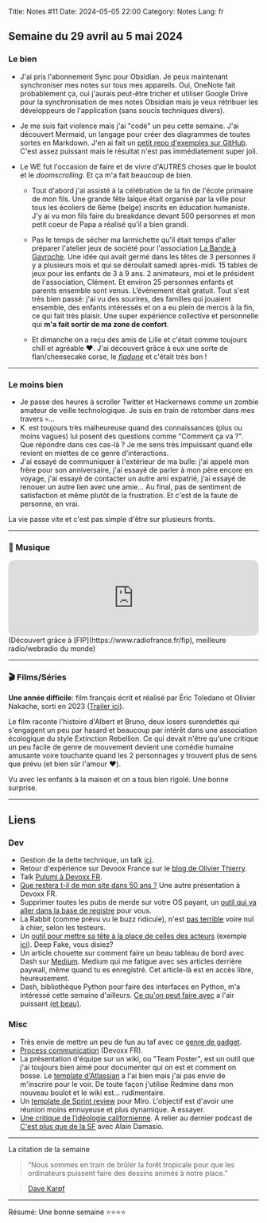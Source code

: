 Title: Notes #11
Date: 2024-05-05 22:00
Category: Notes
Lang: fr

## Semaine du 29 avril au 5 mai 2024

### Le bien

* J'ai pris l'abonnement Sync pour Obsidian. Je peux maintenant synchroniser mes notes sur tous mes appareils. Oui, OneNote fait probablement ça, oui j'aurais peut-être tricher et utiliser Google Drive pour la synchronisation de mes notes Obsidian mais je veux rétribuer les développeurs de l'application (sans soucis techniques divers).
* Je me suis fait violence mais j'ai "codé" un peu cette semaine. J'ai découvert Mermaid, un langage pour créer des diagrammes de toutes sortes en Markdown. J'en ai fait un [petit repo d'exemples sur GitHub](https://github.com/frica/mermaid-playground). C'est assez puissant mais le résultat n'est pas immédiatement super joli.
* Le WE fut l'occasion de faire et de vivre d'AUTRES choses que le boulot et le _doomscrolling_. Et ça m'a fait beaucoup de bien.
    
    * Tout d'abord j'ai assisté à la célébration de la fin de l'école primaire de mon fils. Une grande fête laïque était organisé par la ville pour tous les écoliers de 6ème (belge) inscrits en éducation humaniste. J'y ai vu mon fils faire du breakdance devant 500 personnes et mon petit coeur de Papa a réalisé qu'il a bien grandi.
    
    * Pas le temps de sécher ma larmichette qu'il était temps d'aller préparer l'atelier jeux de société pour l'association [La Bande à Gavroche](https://www.labandeagavroche.be/). Une idée qui avait germé dans les têtes de 3 personnes il y a plusieurs mois et qui se déroulait samedi après-midi. 15 tables de jeux pour les enfants de 3 à 9 ans. 2 animateurs, moi et le président de l'association, Clément. Et environ 25 personnes enfants et parents ensemble sont venus. L’événement était gratuit. Tout s'est très bien passé: j'ai vu des sourires, des familles qui jouaient ensemble, des enfants intéressés et on a eu plein de mercis à la fin, ce qui fait très plaisir. Une super expérience collective et personnelle qui **m'a fait sortir de ma zone de confort**.
    
    * Et dimanche on a reçu des amis de Lille et c'était comme toujours chill et agréable ❤️. J'ai découvert grâce à eux une sorte de flan/cheesecake corse, le _[fiadone](https://www.patisserie-et-gourmandise.com/recette/fiadone/)_ et c'était très bon !

---

### Le moins bien

* Je passe des heures à scroller Twitter et Hackernews comme un zombie amateur de veille technologique. Je suis en train de retomber dans mes travers 💀...
* K. est toujours très malheureuse quand des connaissances (plus ou moins vagues) lui posent des questions comme "Comment ça va ?". Que répondre dans ces cas-là ? Je me sens très impuissant quand elle revient en miettes de ce genre d'interactions.
* J'ai essayé de communiquer à l'extérieur de ma bulle: j'ai appelé mon frère pour son anniversaire, j'ai essayé de parler à mon père encore en voyage, j'ai essayé de contacter un autre ami expatrié, j'ai essayé de renouer un autre lien avec une amie... Au final, pas de sentiment de satisfaction et même plutôt de la frustration. Et c'est de la faute de personne, en vrai.

La vie passe vite et c'est pas simple d'être sur plusieurs fronts.

---

### 🎵 Musique

<iframe style="border-radius:12px" src="https://open.spotify.com/embed/track/5X5XeFZDF4QKLkEL9Er8JR?utm_source=generator" width="100%" height="152" frameBorder="0" allowfullscreen="" allow="autoplay; clipboard-write; encrypted-media; fullscreen; picture-in-picture" loading="lazy"></iframe>
(Découvert grâce à [FIP](https://www.radiofrance.fr/fip), meilleure radio/webradio du monde)

---

### 🎬 Films/Séries

**Une année difficile**: film français écrit et réalisé par Éric Toledano et Olivier Nakache, sorti en 2023 ([Trailer ici](https://youtu.be/lcOwBLN6YDk)).

Le film raconte l'histoire d'Albert et Bruno, deux losers surendettés qui s'engagent un peu par hasard et beaucoup par intérêt dans une association écologique du style Extinction Rebellion. Ce qui devait n'être qu'une critique un peu facile de genre de mouvement devient une comédie humaine amusante voire touchante quand les 2 personnages y trouvent plus de sens que prévu (et bien sûr l'amour ❤️).

Vu avec les enfants à la maison et on a tous bien rigolé. Une bonne surprise.

---

## Liens

### Dev

* Gestion de la dette technique, un talk [ici](https://www.youtube.com/watch?v=F30CJnmzI8Y).
* Retour d'expérience sur Devoox France sur le [blog de Olivier Thierry](https://www.olivierthierry.com/devoxx-france-2024/).
* Talk [Pulumi à Devoxx FR](https://youtu.be/IAwu-WCN6Nw?si=GeciVHhwZ6r-A4Ha).
* [Que restera t-il de mon site dans 50 ans ?](https://youtu.be/66RNzFVb4kU?si=AhTcif1kNxGA_1M3) Une autre présentation à Devoxx FR.
* Supprimer toutes les pubs de merde sur votre OS payant, un [outil qui va aller dans la base de registre](https://github.com/xM4ddy/OFGB) pour vous.
* La Rabbit (comme prévu vu le buzz ridicule), n'est [pas terrible](https://www.minimachines.net/actu/rabbit-r1-une-ia-pas-au-point-dans-un-appareil-entree-de-gamme-126659) voire nul à chier, selon les testeurs.
* Un [outil pour mettre sa tête à la place de celles des acteurs](https://github.com/s0md3v/roop) (exemple [ici](https://x.com/ponceto91/status/1665069306780975105)). Deep Fake, vous disiez?
* Un article chouette sur comment faire un beau tableau de bord avec Dash sur [Medium](https://medium.com/plotly/how-to-create-a-beautiful-interactive-dashboard-layout-in-python-with-plotly-dash-a45c57bb2f3c). Medium qui me fatigue avec ses articles derrière paywall, même quand tu es enregistré. Cet article-là est en accès libre, heureusement.
* Dash, bibliothèque Python pour faire des interfaces en Python, m'a intéressé cette semaine d'ailleurs. [Ce qu'on peut faire avec](https://dash.gallery/Portal/) a l'air  puissant [(et beau)](https://precious-trade-9495c0104c61.herokuapp.com/).

### Misc

* Très envie de mettre un peu de fun au taf avec ce [genre de gadget](https://www.ulanzi.com/products/ulanzi-pixel-smart-clock-2882).
* [Process communication](https://youtu.be/9vA2NciX1QQ?si=z3MzX9UMFQd9jnXm
) (Devoxx FR).
* La présentation d'équipe sur un wiki, ou "Team Poster", est un outil que j'ai toujours bien aimé pour documenter qui on est et comment on bosse. Le [template d'Atlassian](https://www.atlassian.com/team-playbook/plays/team-poster) a l'ai bien mais j'ai pas envie de m'inscrire pour le voir. De toute façon j'utilise Redmine dans mon nouveau boulot et le wiki est... rudimentaire.
* Un [template de Sprint review](https://miro.com/miroverse/sprint-review-agile-template/) pour Miro. L'objectif est d'avoir une réunion moins ennuyeuse et plus dynamique. A essayer.
* [Une critique de l’idéologie californienne](https://hubertguillaud.wordpress.com/2024/04/25/une-silicon-valley-plus-de-droite-que-de-gauche/). A relier au dernier podcast de [C'est plus que de la SF](https://www.cestplusquedelasf.com/podcasts/vallee-du-silicium) avec Alain Damasio.

---

La citation de la semaine

> “Nous sommes en train de brûler la forêt tropicale pour que les ordinateurs puissent faire des dessins animés à notre place.”

> [Dave Karpf](https://smpa.gwu.edu/david-karpf)

---

Résumé: Une bonne semaine ⭐⭐⭐⭐